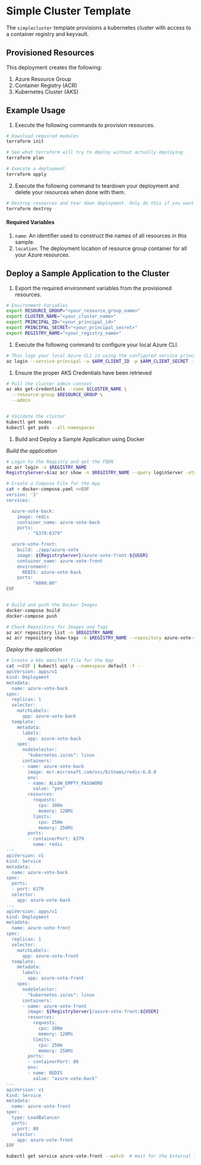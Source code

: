 # Simple Cluster Template

The `simplecluster` template provisions a kubernetes cluster with access to a container registry and keyvault.


## Provisioned Resources

This deployment creates the following:

 1. Azure Resource Group
 2. Container Registry (ACR)
 3. Kubernetes Cluster (AKS)


## Example Usage

1. Execute the following commands to provision resources.

```bash
# Download required modules
terraform init

# See what terraform will try to deploy without actually deploying
terraform plan

# Execute a deployment
terraform apply
```

2. Execute the following command to teardown your deployment and delete your resources when done with them.

```bash
# Destroy resources and tear down deployment. Only do this if you want to destroy your deployment.
terraform destroy
```

#### Required Variables

 1. `name`: An identifier used to construct the names of all resources in this sample.
 2. `location`: The deployment location of resource group container for all your Azure resources.


## Deploy a Sample Application to the Cluster

1. Export the required environment variables from the provisioned resources.

```bash
# Environment Variables
export RESOURCE_GROUP="<your_resource_group_name>"
export CLUSTER_NAME="<your_cluster_name>"
export PRINCIPAL_ID="<your_principal_id>"
export PRINCIPAL_SECRET="<your_principal_secret>"
export REGISTRY_NAME="<your_registry_name>"
```

1. Execute the following command to configure your local Azure CLI.

```bash
# This logs your local Azure CLI in using the configured service principal.
az login --service-principal -u $ARM_CLIENT_ID -p $ARM_CLIENT_SECRET --tenant $ARM_TENANT_ID
```

1. Ensure the proper AKS Credentials have been retrieved

```bash
# Pull the cluster admin context
az aks get-credentials --name $CLUSTER_NAME \
  --resource-group $RESOURCE_GROUP \
  --admin


# Validate the cluster
kubectl get nodes
kubectl get pods --all-namespaces
```

1. Build and Deploy a Sample Application using Docker

_Build the application_
```bash
# Login to the Registry and get the FQDN
az acr login -n $REGISTRY_NAME
RegistryServer=$(az acr show -n $REGISTRY_NAME --query loginServer -otsv)

# Create a Compose File for the App
cat > docker-compose.yaml <<EOF
version: '3'
services:

  azure-vote-back:
    image: redis
    container_name: azure-vote-back
    ports:
        - "6379:6379"

  azure-vote-front:
    build: ./app/azure-vote
    image: ${RegistryServer}/azure-vote-front:${USER}
    container_name: azure-vote-front
    environment:
      REDIS: azure-vote-back
    ports:
        - "8080:80"
EOF


# Build and push the Docker Images
docker-compose build
docker-compose push

# Check Repository for Images and Tags
az acr repository list -n $REGISTRY_NAME
az acr repository show-tags -n $REGISTRY_NAME --repository azure-vote-front
```

_Deploy the application_

```bash
# Create a k8s manifest file for the App
cat <<EOF | kubectl apply --namespace default -f -
apiVersion: apps/v1
kind: Deployment
metadata:
  name: azure-vote-back
spec:
  replicas: 1
  selector:
    matchLabels:
      app: azure-vote-back
  template:
    metadata:
      labels:
        app: azure-vote-back
    spec:
      nodeSelector:
        "kubernetes.io/os": linux
      containers:
      - name: azure-vote-back
        image: mcr.microsoft.com/oss/bitnami/redis:6.0.8
        env:
        - name: ALLOW_EMPTY_PASSWORD
          value: "yes"
        resources:
          requests:
            cpu: 100m
            memory: 128Mi
          limits:
            cpu: 250m
            memory: 256Mi
        ports:
        - containerPort: 6379
          name: redis
---
apiVersion: v1
kind: Service
metadata:
  name: azure-vote-back
spec:
  ports:
  - port: 6379
  selector:
    app: azure-vote-back
---
apiVersion: apps/v1
kind: Deployment
metadata:
  name: azure-vote-front
spec:
  replicas: 1
  selector:
    matchLabels:
      app: azure-vote-front
  template:
    metadata:
      labels:
        app: azure-vote-front
    spec:
      nodeSelector:
        "kubernetes.io/os": linux
      containers:
      - name: azure-vote-front
        image: ${RegistryServer}/azure-vote-front:${USER}
        resources:
          requests:
            cpu: 100m
            memory: 128Mi
          limits:
            cpu: 250m
            memory: 256Mi
        ports:
        - containerPort: 80
        env:
        - name: REDIS
          value: "azure-vote-back"
---
apiVersion: v1
kind: Service
metadata:
  name: azure-vote-front
spec:
  type: LoadBalancer
  ports:
  - port: 80
  selector:
    app: azure-vote-front
EOF

kubectl get service azure-vote-front --watch  # Wait for the External IP to come live
```
